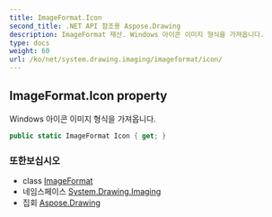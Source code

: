 ```yaml
---
title: ImageFormat.Icon
second_title: .NET API 참조용 Aspose.Drawing
description: ImageFormat 재산. Windows 아이콘 이미지 형식을 가져옵니다.
type: docs
weight: 60
url: /ko/net/system.drawing.imaging/imageformat/icon/
---
```

## ImageFormat.Icon property

Windows 아이콘 이미지 형식을 가져옵니다.

```csharp
public static ImageFormat Icon { get; }
```

### 또한보십시오

* class [ImageFormat](../)
* 네임스페이스 [System.Drawing.Imaging](../../imageformat/)
* 집회 [Aspose.Drawing](../../../)


